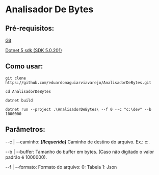 # Analisador De Bytes

## Pré-requisitos:
[Git](https://git-scm.com/)

[Dotnet 5 sdk (SDK 5.0.201)](https://dotnet.microsoft.com/download/dotnet/5.0)


## Como usar:
```
git clone https://github.com/eduardonaguiarviavarejo/AnalisadorDeBytes.git

cd AnalisadorDeBytes

dotnet build

dotnet run --project .\AnalisadorDeBytes\ --f 0 --c "c:\dev" --b 1000000
```

## Parâmetros: 

--c | --caminho:
***[Requerido]*** Caminho de destino do arquivo. Ex.: c:\.

--b | --buffer:
Tamanho do buffer em bytes. (Caso não digitado o valor padrão é 1000000).

--f | --formato:
Formato do arquivo: 
     0: Tabela
     1: Json
